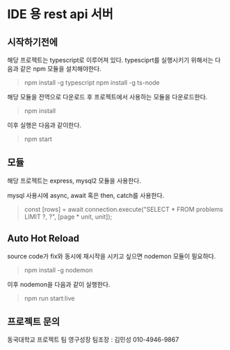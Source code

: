 # IDE 용 rest api 서버

## 시작하기전에
해당 프로젝트는 typescript로 이루어져 있다.
typesciprt를 실행시키기 위해서는 다음과 같은 npm 모듈을 설치해야한다.
> npm install -g typescript
> npm install -g ts-node

해당 모듈을 전역으로 다운로드 후 프로젝트에서 사용하는 모듈을 다운로드한다.
> npm install

이후 실행은 다음과 같이한다.
> npm start

## 모듈
해당 프로젝트는 express, mysql2 모듈을 사용한다.

mysql 사용시에 async, await 혹은 then, catch를 사용한다.
> const [rows] = await connection.execute("SELECT * FROM problems LIMIT ?, ?", [page * unit, unit]);

## Auto Hot Reload
source code가 fix와 동시에 재시작을 시키고 싶으면 nodemon 모듈이 필요하다.
> npm install -g nodemon

이후 nodemon을 다음과 같이 실행한다.
> npm run start:live

## 프로젝트 문의
동국대학교 프로젝트 팀 영구성장
팀조장 : 김민성 010-4946-9867